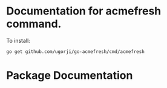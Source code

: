 # Documentation for acmefresh command.

To install:

```
go get github.com/ugorji/go-acmefresh/cmd/acmefresh
```

# Package Documentation



